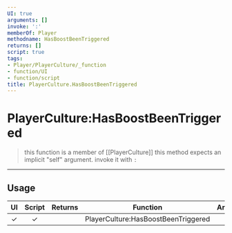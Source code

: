 ```yaml
---
UI: true
arguments: []
invoke: ':'
memberOf: Player
methodname: HasBoostBeenTriggered
returns: []
script: true
tags:
- Player/PlayerCulture/_function
- function/UI
- function/script
title: PlayerCulture.HasBoostBeenTriggered
---
```

# PlayerCulture:HasBoostBeenTriggered
> this function is a member of [[PlayerCulture]]
> this method expects an implicit "self" argument. invoke it with `:`
-----
## Usage
|  UI | Script | Returns | Function | Arguments |
|:---:|:------:|-------:|:--------:|:---------|
|✓|✓||PlayerCulture:HasBoostBeenTriggered||
